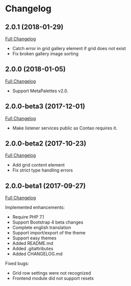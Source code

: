 
Changelog
=========

2.0.1 (2018-01-29)
------------------

[Full Changelog](https://github.com/contao-bootstrap/grid/compare/2.0.0...2.0.1)

 - Catch error in grid gallery element if grid does not exist
 - Fix broken gallery image sorting

2.0.0 (2018-01-05)
------------------

[Full Changelog](https://github.com/contao-bootstrap/grid/compare/2.0.0-beta3...2.0.0)

 - Support MetaPalettes v2.0.
 
2.0.0-beta3 (2017-12-01)
------------------------

[Full Changelog](https://github.com/contao-bootstrap/grid/compare/2.0.0-beta2...2.0.0-beta3)

 - Make listener services public as Contao requires it.

2.0.0-beta2 (2017-10-23)
------------------------

[Full Changelog](https://github.com/contao-bootstrap/grid/compare/2.0.0-beta1...2.0.0-beta2)

 - Add grid content element
 - Fix strict type handling errors


2.0.0-beta1 (2017-09-27)
------------------------

[Full Changelog](https://github.com/contao-bootstrap/grid/compare/2.0.0-alpha1...2.0.0-beta1)

Implemented enhancements:

 - Require PHP 7.1
 - Support Bootstrap 4 beta changes
 - Complete english translation
 - Support import/export of the theme
 - Support easy themes
 - Added README.md
 - Added .gitattributes
 - Added CHANGELOG.md

Fixed bugs:

 - Grid row settings were not recognized
 - Frontend module did not support resets

